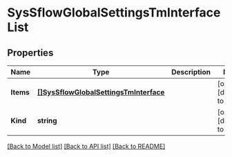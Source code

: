 # SysSflowGlobalSettingsTmInterfaceList

## Properties
Name | Type | Description | Notes
------------ | ------------- | ------------- | -------------
**Items** | [**[]SysSflowGlobalSettingsTmInterface**](sys_sflow_globalSettings_tmInterface.md) |  | [optional] [default to null]
**Kind** | **string** |  | [optional] [default to null]

[[Back to Model list]](../README.md#documentation-for-models) [[Back to API list]](../README.md#documentation-for-api-endpoints) [[Back to README]](../README.md)


